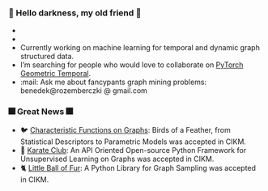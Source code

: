 ### :sparkler: Hello darkness, my old friend :sparkler:

- 
- 
- Currently working on machine learning for temporal and dynamic graph structured data.
- I’m searching for people who would love to collaborate on [PyTorch Geometric Temporal](https://github.com/benedekrozemberczki/pytorch_geometric_temporal).
- :mail: Ask me about fancypants graph mining problems: benedek@rozemberczki @ gmail.com 

### :fireworks: Great News :fireworks:
- :bird: [Characteristic Functions on Graphs](https://github.com/benedekrozemberczki/FEATHER): Birds of a Feather, from Statistical Descriptors to Parametric Models was accepted in CIKM.
- :japanese_castle: [Karate Club](https://github.com/benedekrozemberczki/karateclub): An API Oriented Open-source Python Framework for Unsupervised Learning on Graphs was accepted in CIKM.
- :cat2: [Little Ball of Fur](https://github.com/benedekrozemberczki/littleballoffur): A Python Library for Graph Sampling was accepted in CIKM.
